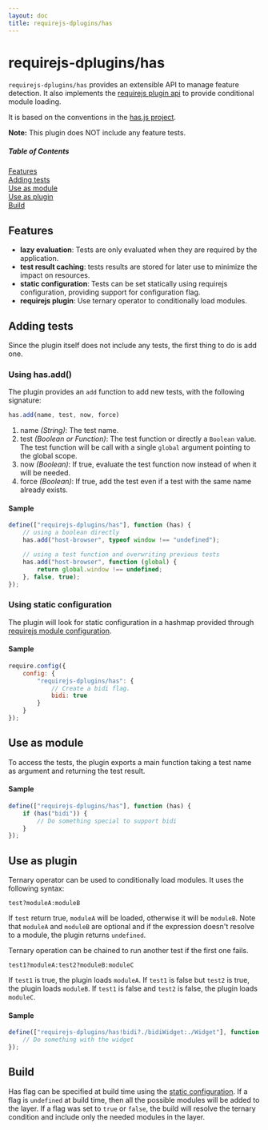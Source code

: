 ```yaml
---
layout: doc
title: requirejs-dplugins/has
---
```


# requirejs-dplugins/has

`requirejs-dplugins/has` provides an extensible API to manage feature detection. It also implements the
[requirejs plugin api](http://requirejs.org/docs/plugins.html) to provide conditional module loading.

It is based on the conventions in the [has.js project](https://github.com/phiggins42/has.js).

__Note:__ This plugin does NOT include any feature tests.

##### Table of Contents
[Features](#features)  
[Adding tests](#adding-tests)  
[Use as module](#use-as-module)  
[Use as plugin](#use-as-plugin)  
[Build](#build)  

<a name="features"></a>
## Features

* __lazy evaluation__: Tests are only evaluated when they are required by the application.
* __test result caching__: tests results are stored for later use to minimize the impact on resources.
* __static configuration__: Tests can be set statically using requirejs configuration, providing support for configuration
flag.
* __requirejs plugin__: Use ternary operator to conditionally load modules.

<a name="adding-tests"></a>  
## Adding tests

Since the plugin itself does not include any tests, the first thing to do is add one.

### Using has.add()

The plugin provides an `add` function to add new tests, with the following signature:

```js
has.add(name, test, now, force)
```
1. name _(String)_: The test name.
1. test _(Boolean or Function)_: The test function or directly a `Boolean` value. The test function will be call with a
single `global` argument pointing to the global scope.
1. now _(Boolean)_: If true, evaluate the test function now instead of when it will be needed.
1. force _(Boolean)_: If true, add the test even if a test with the same name already exists.

#### Sample
```js
define(["requirejs-dplugins/has"], function (has) {
	// using a boolean directly
	has.add("host-browser", typeof window !== "undefined");

	// using a test function and overwriting previous tests
	has.add("host-browser", function (global) {
		return global.window !== undefined;
	}, false, true);
});
```

<a name="using-static-configuration"></a>
### Using static configuration

The plugin will look for static configuration in a hashmap provided through
[requirejs module configuration](http://requirejs.org/docs/api.html#config-moduleconfig).

#### Sample
```js
require.config({
	config: {
		"requirejs-dplugins/has": {
			// Create a bidi flag.
			bidi: true
		}
	}
});
```

<a name="use-as-module"></a>  
## Use as module
To access the tests, the plugin exports a main function taking a test name as argument and returning the test result.

#### Sample
```js
define(["requirejs-dplugins/has"], function (has) {
	if (has("bidi")) {
		// Do something special to support bidi
	}
});
```

<a name="use-as-plugin"></a>
## Use as plugin
Ternary operator can be used to conditionally load modules. It uses the following syntax:

```
test?moduleA:moduleB
```

If `test` return true, `moduleA` will be loaded, otherwise it will be `moduleB`.
Note that `moduleA` and `moduleB` are optional and if the expression doesn't resolve to a module, the plugin returns
`undefined`.

Ternary operation can be chained to run another test if the first one fails.

```
test1?moduleA:test2?moduleB:moduleC
```

If `test1` is true, the plugin loads `moduleA`.
If `test1` is false but `test2` is true, the plugin loads `moduleB`.
If `test1` is false and `test2` is false, the plugin loads `moduleC`.

#### Sample
```js
define(["requirejs-dplugins/has!bidi?./bidiWidget:./Widget"], function (widget) {
	// Do something with the widget
});
```

<a name="build"></a>
## Build

Has flag can be specified at build time using the [static configuration](#using-static-configuration).
If a flag is `undefined` at build time, then all the possible modules will be added to the layer.
If a flag was set to `true` or `false`, the build will resolve the ternary condition and include only the
needed modules in the layer.
